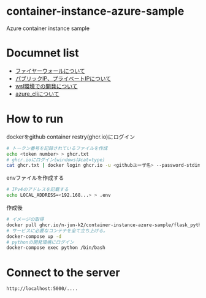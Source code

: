 # container-instance-azure-sample
Azure container instance sample

# Documnet list
- [ファイヤーウォールについて](/doc/fire_wall.md)
- [パブリックIP、プライベートIPについて](/doc/public_ip.md)
- [wsl環境での開発について](/doc/wsl_env.md)
- [azure_cliについて](/doc/azure_cli.md)

# How to run
dockerをgithub container restry(ghcr.io)にログイン
```bash
# トークン番号を記録されているファイルを作成
echo <token number> > ghcr.txt
# ghcr.ioにログイン(windowsはcat=type)
cat ghcr.txt | docker login ghcr.io -u <githubユーザ名> --password-stdin
```
envファイルを作成する
```bash
# IPv4のアドレスを記載する
echo LOCAL_ADDRESS=<192.168...> > .env
```
作成後
```bash
# イメージの取得
docker pull ghcr.io/n-jun-k2/container-instance-azure-sample/flask_python:v1
# サービスに必要なコンテナを全て立ち上げる。
docker-compose up -d
# pythonの開発環境にログイン
docker-compose exec python /bin/bash
```

# Connect to the server
```
http://localhost:5000/....
```

